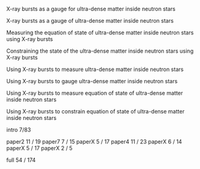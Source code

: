 X-ray bursts as a gauge for ultra-dense matter inside neutron stars

X-ray bursts as a gauge of ultra-dense matter inside neutron stars

Measuring the equation of state of ultra-dense matter inside neutron stars using X-ray bursts

Constraining the state of the ultra-dense matter inside neutron stars using X-ray bursts

Using X-ray bursts to measure ultra-dense matter inside neutron stars

Using X-ray bursts to gauge ultra-dense matter inside neutron stars

Using X-ray bursts to measure equation of state of ultra-dense matter inside neutron stars

Using X-ray bursts to constrain equation of state of ultra-dense matter inside neutron stars





intro 7/83 

paper2 11 / 19
paper7 7 / 15
paperX 5 / 17
paper4 11 / 23 
paperX 6 / 14
paperX 5 / 17
paperX 2 / 5

full  54 / 174


